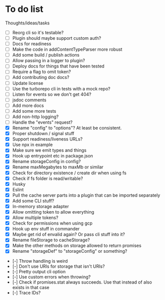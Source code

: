 # To do list

Thoughts/ideas/tasks

- [ ] Reorg cli so it's testable?
- [ ] Plugin should maybe support custom auth?
- [ ] Docs for readiness
- [ ] Make the code in addContentTypeParser more robust
- [ ] Add some build / publish actions
- [ ] Allow passing in a logger to plugin?
- [ ] Deploy docs for things that have been tested
- [ ] Require a flag to omit token?
- [ ] Add contributing doc docs?
- [ ] Update license
- [ ] Use the turborepo cli in tests with a mock repo?
- [ ] Listen for events so we don't get 404?
- [ ] jsdoc comments
- [ ] Add more docs
- [ ] Add some more tests
- [ ] Add non-http logging?
- [ ] Handle the "events" request?
- [x] Rename "config" to "options"? At least be consistent.
- [x] Proper shutdown / signal stuff
- [x] Support readiness/liveness URLs?
- [x] Use npx in example
- [x] Make sure we emit types and things
- [x] Hook up entrypoint etc in package.json
- [x] Rename storageConfig in config?
- [x] Rename maxMegabytes to maxMb or similar
- [x] Check for directory existence / create dir when using fs
- [x] Check if fs folder is read/writable?
- [x] Husky
- [x] Eslint
- [x] Pull the cache server parts into a plugin that can be imported separately
- [x] Add some CLI stuff?
- [x] In-memory storage adapter
- [x] Allow omitting token to allow everything
- [x] Allow multiple tokens?
- [x] Check for permissions when using gcp
- [x] Hook up env stuff in commander
- [x] Maybe get rid of envalid again? Or pass cli stuff into it?
- [x] Rename fileStorage to cacheStorage?
- [x] Make the other methods on storage allowed to return promises
- [x] Rename "storageDef" to "storageConfig" or something?
- [-] Throw handling is weird
- [-] Don't use URIs for storage that isn't URIs?
- [-] Pretty output cli option
- [-] Use custom errors when throwing?
- [-] Check if promises.stat always succeeds. Use that instead of also exists in
  that case
- [-] Trace IDs?
